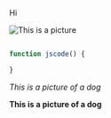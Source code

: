 Hi

![This is a picture](https://i.ytimg.com/vi/SfLV8hD7zX4/maxresdefault.jpg)

```Code block
```

```javascript
function jscode() {

}
```

*This is a picture of a dog*

**This is a picture of a dog**
